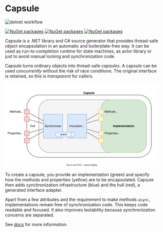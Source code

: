 
# Capsule

![dotnet workflow](https://github.com/thedmi/capsule/actions/workflows/dotnet.yml/badge.svg)

[![NuGet packages](https://img.shields.io/nuget/v/Capsule.Core.svg?label=nuget%20Capsule.Core)](https://www.nuget.org/packages/Capsule.Core/)
[![NuGet packages](https://img.shields.io/nuget/v/Capsule.Generator.svg?label=nuget%20Capsule.Generator)](https://www.nuget.org/packages/Capsule.Generator/)
[![NuGet packages](https://img.shields.io/nuget/v/Capsule.Testing.svg?label=nuget%20Capsule.Testing)](https://www.nuget.org/packages/Capsule.Testing/)

Capsule is a .NET library and C# source generator that provides thread-safe object encapsulation in an automatic and boilerplate-free way. It can be used as run-to-completion runtime for state machines, as actor library or just to avoid manual locking and synchronization code.

Capsule turns ordinary objects into thread-safe *capsules*. A capsule can be used *concurrently* without the risk of race conditions. The original interface is retained, so this is *transparent* for callers.

![Encapsulating an object](docs/docs/capsule.drawio.svg)

To create a capsule, you provide an implementation (green) and specify how the methods and properties (yellow) are to be encapsulated. Capsule then adds synchronization infrastructure (blue) and the hull (red), a generated interface adapter.

Apart from a few attributes and the requirement to make methods `async`, implementations remain free of synchronization code. This keeps code readable and focused. It also improves testability because synchronization concerns are separated.

See [docs](https://thedmi.github.io/capsule) for more information.
